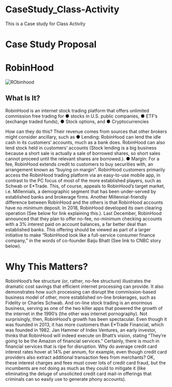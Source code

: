 # CaseStudy_Class-Activity
This is a Case study for Class Activity


# Case Study Proposal
# RobinHood

![RObinhood](https://user-images.githubusercontent.com/85688247/158792891-336cb593-fc45-4521-af81-a6fee0642e74.jpg)


## What Is It?
RobinHood is an internet stock trading platform that offers unlimited commission free trading for
● stocks in U.S. public companies,
● ETF’s (exchange traded funds),
● Stock options, and
● Cryptocurrencies

How can they do this? Their revenue comes from sources that other brokers might consider ancillary,
such as
● Lending: RobinHood can lend the idle cash in its customers’ accounts, much as a bank does.
RobinHood can also lend stock held in customers’ accounts (Stock lending is a big business
because a short sale is actually a sale of borrowed shares, so short sales cannot proceed until the
relevant shares are borrowed.).
● Margin: For a fee, RobinHood extends credit to customers to buy securities with, an arrangement
known as “buying on margin”.
RobinHood customers primarily access the RobinHood trading platform via an easy-to-use mobile app, in
contrast to the PC focus of most of the more established players, such as Schwab or E*Trade. This, of
course, appeals to RobinHood’s target market, i.e. Millennials, a demographic segment that has been
under-served by established banks and brokerage firms. Another Millennial-friendly difference between
RobinHood and the others is that RobinHood accounts have no minimum deposit.
In 2018, RobinHood developed its own clearing operation (See below for link explaining this.).
Last December, RobinHood announced that they plan to offer no-fee, no-minimum checking accounts
with a 3% interest paid on account balances, a far better deal than established banks. This offering should
be viewed as part of a larger initiative to make “RobinHood look like a full-service consumer finance
company,” in the words of co-founder Baiju Bhatt (See link to CNBC story below).


# Why This Matters?

RobinHood’s fee structure (or, rather, no-fee structure) illustrates the dramatic cost savings that efficient
internet processing can provide. It also demonstrates how such processing can disrupt the
commission-based business model of other, more established on-line brokerages, such as Fidelity or
Charles Schwab. And on-line stock trading is an enormous business, serving as one of the two killer apps
that powered the growth of the internet in the 1990’s (the other was internet pornography).
Not surprisingly, then, RobinHood’s growth has been spectacular. Even though it was founded in 2013, it has more customers than E*Trade Financial, which was founded in 1982. Jan Hammer of Index
Ventures, an early investor, thinks that RobinHood will indeed execute on Bhatt’s vision, stating
“They’re going to be the Amazon of financial services.”
Certainly, there is much in financial services that is ripe for disruption. Why do average credit card
interest rates hover at 14% per annum, for example, even though credit card providers also extract
additional transaction fees from merchants? OK, these interest charges and fees must cover lots of credit
card fraud, but the incumbents are not doing as much as they could to mitigate it (like eliminating the
deluge of unsolicited credit card mail-in offerings that criminals can so easily use to generate phony
accounts).




